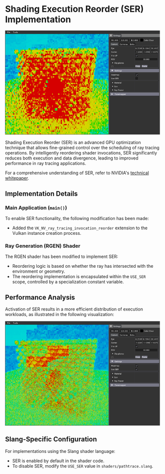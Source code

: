 # Shading Execution Reorder (SER) Implementation

![SER Concept Illustration](docs/ser_1.png)

Shading Execution Reorder (SER) is an advanced GPU optimization technique that allows fine-grained control over the scheduling of ray tracing operations. By intelligently reordering shader invocations, SER significantly reduces both execution and data divergence, leading to improved performance in ray tracing applications.

For a comprehensive understanding of SER, refer to NVIDIA's [technical whitepaper](https://developer.nvidia.com/sites/default/files/akamai/gameworks/ser-whitepaper.pdf).

## Implementation Details

### Main Application (`main()`)

To enable SER functionality, the following modification has been made:

- Added the `VK_NV_ray_tracing_invocation_reorder` extension to the Vulkan instance creation process.

### Ray Generation (RGEN) Shader

The RGEN shader has been modified to implement SER:

- Reordering logic is based on whether the ray has intersected with the environment or geometry.
- The reordering implementation is encapsulated within the `USE_SER` scope, controlled by a specialization constant variable.

## Performance Analysis

Activation of SER results in a more efficient distribution of execution workloads, as illustrated in the following visualization:

![SER Performance Visualization](docs/ser_2.png)

## Slang-Specific Configuration

For implementations using the Slang shader language:

- SER is enabled by default in the shader code.
- To disable SER, modify the `USE_SER` value in `shaders/pathtrace.slang`.
